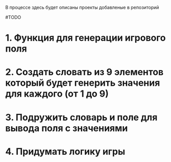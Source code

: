 В процессе здесь будет описаны проекты добавленые в репозиторий 

#TODO
# 1. Функция для генерации игрового поля 
# 2. Создать словать из 9 элементов который будет генерить значения для каждого (от 1 до 9) 
# 3. Подружить словарь и поле для вывода поля с значениями
# 4. Придумать логику игры
# 

